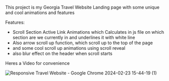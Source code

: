 This project is my Georgia Travel Website Landing page with some unique and cool animations and features

Features:
* Scroll Section Active Link Animations which Calculates in js file on which section are we currently in and underlines it with white line
* Also arrow scroll up function, which scroll up to the top of the page
* and some cool scroll up animations using scroll reveal
* also blur effect on the header when scroll starts

Heres a Video for convenience




![Responsive Travel Website - Google Chrome 2024-02-23 15-44-19 (1)](https://github.com/IkaMastera/Travel-Website/assets/112602982/7e5d7df4-2edd-4eb3-8dc7-c1b39d7bf324)
